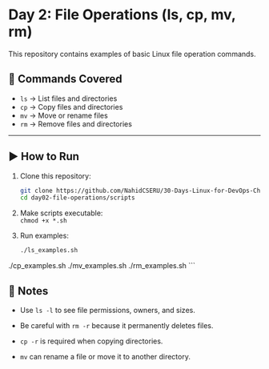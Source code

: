 # Day 2: File Operations (ls, cp, mv, rm)

This repository contains examples of basic Linux file operation commands.

## 📂 Commands Covered
- `ls` → List files and directories
- `cp` → Copy files and directories
- `mv` → Move or rename files
- `rm` → Remove files and directories

---

## ▶️ How to Run
1. Clone this repository:
   ```bash
   git clone https://github.com/NahidCSERU/30-Days-Linux-for-DevOps-Challenge.git
   cd day02-file-operations/scripts
    ``` 
2. Make scripts executable:   
`chmod +x *.sh`  

3. Run examples:   
    ```bash
    ./ls_examples.sh
./cp_examples.sh
./mv_examples.sh
./rm_examples.sh 
    ```
## 📝 Notes  
* Use `ls -l` to see file permissions, owners, and sizes.

* Be careful with `rm -r` because it permanently deletes files.

* `cp -r` is required when copying directories.

* `mv` can rename a file or move it to another directory.